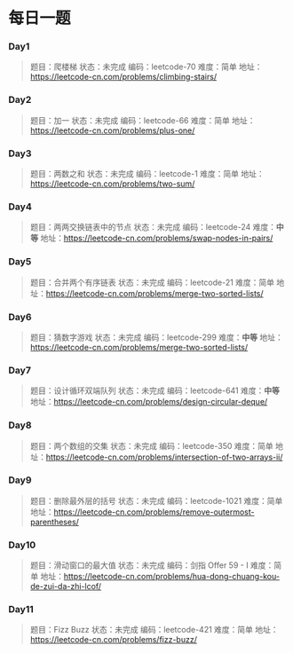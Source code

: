 # 每日一题

### **Day1**

> 题目：爬楼梯
>  状态：未完成
>  编码：leetcode-70
>  难度：简单
>  地址：https://leetcode-cn.com/problems/climbing-stairs/

### 

### **Day2**

> 题目：加一
>  状态：未完成
>  编码：leetcode-66
>  难度：简单
>  地址：https://leetcode-cn.com/problems/plus-one/

### 

### **Day3**

> 题目：两数之和
>  状态：未完成
>  编码：leetcode-1
>  难度：简单
>  地址：https://leetcode-cn.com/problems/two-sum/

### 

### **Day4**

> 题目：两两交换链表中的节点
>  状态：未完成
>  编码：leetcode-24
>  难度：**中等**
>  地址：https://leetcode-cn.com/problems/swap-nodes-in-pairs/

### 

### **Day5**

> 题目：合并两个有序链表
>  状态：未完成
>  编码：leetcode-21
>  难度：简单
>  地址：https://leetcode-cn.com/problems/merge-two-sorted-lists/

### 

### **Day6**

> 题目：猜数字游戏
>  状态：未完成
>  编码：leetcode-299
>  难度：**中等**
>  地址：https://leetcode-cn.com/problems/merge-two-sorted-lists/

### 

### **Day7**

> 题目：设计循环双端队列
>  状态：未完成
>  编码：leetcode-641
>  难度：**中等**
>  地址：https://leetcode-cn.com/problems/design-circular-deque/

### 

### **Day8**

> 题目：两个数组的交集
>  状态：未完成
>  编码：leetcode-350
>  难度：简单
>  地址：https://leetcode-cn.com/problems/intersection-of-two-arrays-ii/

### 

### **Day9**

> 题目：删除最外层的括号
>  状态：未完成
>  编码：leetcode-1021
>  难度：简单
>  地址：https://leetcode-cn.com/problems/remove-outermost-parentheses/

### 

### **Day10**

> 题目：滑动窗口的最大值
>  状态：未完成
>  编码：剑指 Offer 59 - I
>  难度：简单
>  地址：https://leetcode-cn.com/problems/hua-dong-chuang-kou-de-zui-da-zhi-lcof/

### 

### **Day11**

> 题目：Fizz Buzz
>  状态：未完成
>  编码：leetcode-421
>  难度：简单
>  地址：https://leetcode-cn.com/problems/fizz-buzz/